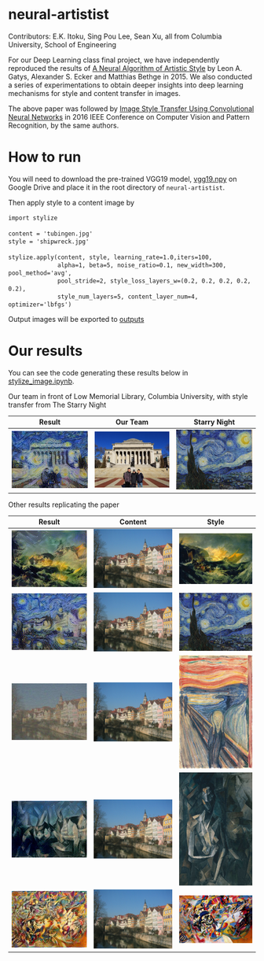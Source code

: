 # neural-artistist
Contributors: E.K. Itoku, Sing Pou Lee, Sean Xu, all from Columbia University, School of Engineering

For our Deep Learning class final project, we have independently reproduced the results of [A Neural Algorithm of Artistic Style](https://arxiv.org/pdf/1508.06576.pdf) by Leon A. Gatys, Alexander S. Ecker and Matthias Bethge in 2015.
We also conducted a series of experimentations to obtain deeper insights into deep learning mechanisms for style and content transfer in images.

The above paper was followed by [Image Style Transfer Using Convolutional Neural Networks](https://www.cv-foundation.org/openaccess/content_cvpr_2016/papers/Gatys_Image_Style_Transfer_CVPR_2016_paper.pdf) in 2016 IEEE Conference on Computer Vision and Pattern Recognition, by the same authors.


# How to run

You will need to download the pre-trained VGG19 model, [vgg19.npy](https://drive.google.com/open?id=1dvv0XiR1nmJVO06EdqLcesJoNYqIcPx7) on Google Drive and place it in the root directory of `neural-artistist`.

Then apply style to a content image by

    import stylize

    content = 'tubingen.jpg'
    style = 'shipwreck.jpg'

    stylize.apply(content, style, learning_rate=1.0,iters=100,
                  alpha=1, beta=5, noise_ratio=0.1, new_width=300, pool_method='avg',
                  pool_stride=2, style_loss_layers_w=(0.2, 0.2, 0.2, 0.2, 0.2),
                  style_num_layers=5, content_layer_num=4, optimizer='lbfgs')

Output images will be exported to [outputs](outputs)

# Our results

You can see the code generating these results below in [stylize_image.ipynb](stylize_image.ipynb).


Our team in front of Low Memorial Library, Columbia University, with style transfer from The Starry Night

Result | Our Team | Starry Night
:-----:|:--------:|:--------:
<img src="images/output_csjl_starry_night.jpg" alt="drawing" width="300"/> | <img src="inputs/csjl.jpeg" alt="drawing" width="300"/> | <img src="inputs/starry_night.jpg" alt="drawing" width="300"/>

Other results replicating the paper

Result | Content | Style
:-----:|:--------:|:--------:
<img src="inputs/output_tubingen_shipwreck.jpg" alt="drawing" width="300"/> | <img src="inputs/tubingen.jpg" alt="drawing" width="300"/> | <img src="inputs/shipwreck.jpg" alt="drawing" width="300"/>
<img src="inputs/output_tubingen_starry_night.jpg" alt="drawing" width="300"/> | <img src="inputs/tubingen.jpg" alt="drawing" width="300"/> | <img src="inputs/starry_night.jpg" alt="drawing" width="300"/>
<img src="inputs/output_tubingen_scream.jpg" alt="drawing" width="300"/> | <img src="inputs/tubingen.jpg" alt="drawing" width="300"/> | <img src="inputs/scream.jpg" alt="drawing" height="230"/>
<img src="inputs/output_tubingen_seated_nude.jpg" alt="drawing" width="300"/> | <img src="inputs/tubingen.jpg" alt="drawing" width="300"/> | <img src="inputs/seated_nude.jpg" alt="drawing" height="230"/>
<img src="inputs/output_tubingen_somposition.jpg" alt="drawing" width="300"/> | <img src="inputs/tubingen.jpg" alt="drawing" width="300"/> | <img src="inputs/composition7.jpg" alt="drawing" width="300"/>
